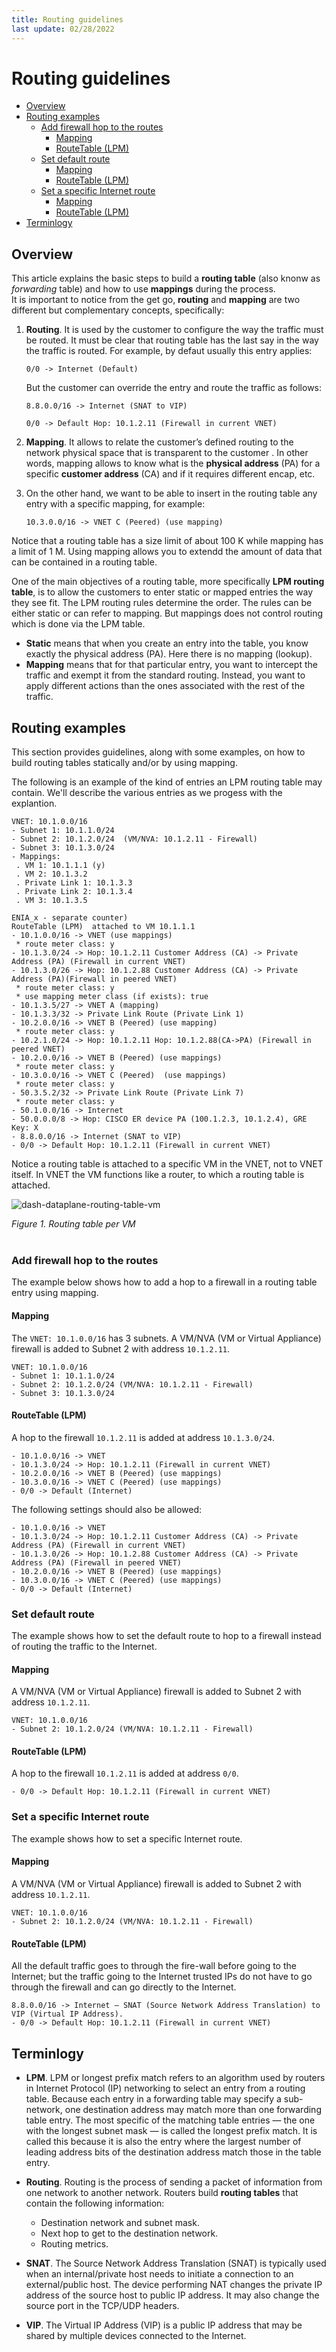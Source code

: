 ```yaml
---
title: Routing guidelines
last update: 02/28/2022
---
```


# Routing guidelines
- [Overview](#overview)
- [Routing examples](#routing-examples)
  - [Add firewall hop to the routes](#add-firewall-hop-to-the-routes)
    - [Mapping](#mapping)
    - [RouteTable (LPM)](#routetable-lpm)
  - [Set default route](#set-default-route)
    - [Mapping](#mapping-1)
    - [RouteTable (LPM)](#routetable-lpm-1)
  - [Set a specific Internet route](#set-a-specific-internet-route)
    - [Mapping](#mapping-2)
    - [RouteTable (LPM)](#routetable-lpm-2)
- [Terminlogy](#terminlogy)

## Overview

This article explains the basic steps to build a **routing table** (also knonw as *forwarding* table) and how to
use **mappings** during the process.  
It is important to notice from the get go, **routing** and **mapping** are two
different but complementary concepts, specifically:

1. **Routing**. It is used by the customer to configure the way the traffic must
be routed. It must be clear that routing table has the last say in the way the
traffic is routed. For example, by defaut usually this entry applies:

    `0/0 -> Internet (Default)`

    But the customer can override the entry and route the traffic as follows:

    `8.8.0.0/16 -> Internet (SNAT to VIP)`

    `0/0 -> Default Hop: 10.1.2.11 (Firewall in current VNET)`

1. **Mapping**. It allows to relate the customer’s defined routing to the
   network physical space that is transparent to the customer . In other words,
   mapping allows to know what is the **physical address** (PA) for a specific
   **customer address** (CA) and if it requires different encap, etc.
1. On the other hand, we want to be able to insert in the routing table
   any entry with a specific mapping, for example:  

    `10.3.0.0/16 -> VNET C (Peered) (use mapping)`

Notice that a routing table has a size limit of about 100 K while mapping has a
limit of 1 M. Using mapping allows you to extendd the amount of data that can be
contained in a routing table.

One of the main objectives of a routing table, more specifically **LPM
routing table**, is to allow the customers to enter static or mapped
entries the way they see fit. The LPM routing rules determine the order.
The rules can be either static or can refer to mapping. But mappings does not
control routing which is done via the LPM table.  

- **Static** means that when you create an entry into the table, you know exactly the physical address (PA).
  Here there is no mapping (lookup).
- **Mapping** means that for that particular entry, you want to intercept the traffic and exempt it from the standard routing.
Instead, you want to apply different actions than the ones associated with the rest of the traffic.

## Routing examples

This section provides guidelines, along with some examples, on how to build routing tables statically and/or by using mapping.

The following is an example of the kind of entries an LPM routing table may contain. We'll describe the various entries as we progess with the explantion.

```
VNET: 10.1.0.0/16
- Subnet 1: 10.1.1.0/24
- Subnet 2: 10.1.2.0/24  (VM/NVA: 10.1.2.11 - Firewall)
- Subnet 3: 10.1.3.0/24
- Mappings: 
 . VM 1: 10.1.1.1 (y)
 . VM 2: 10.1.3.2
 . Private Link 1: 10.1.3.3
 . Private Link 2: 10.1.3.4
 . VM 3: 10.1.3.5
 
ENIA_x - separate counter)
RouteTable (LPM)  attached to VM 10.1.1.1
- 10.1.0.0/16 -> VNET (use mappings)
 * route meter class: y
- 10.1.3.0/24 -> Hop: 10.1.2.11 Customer Address (CA) -> Private Address (PA) (Firewall in current VNET)
- 10.1.3.0/26 -> Hop: 10.1.2.88 Customer Address (CA) -> Private Address (PA)(Firewall in peered VNET)
 * route meter class: y
 * use mapping meter class (if exists): true
- 10.1.3.5/27 -> VNET A (mapping)
- 10.1.3.3/32 -> Private Link Route (Private Link 1)
- 10.2.0.0/16 -> VNET B (Peered) (use mapping)
 * route meter class: y
- 10.2.1.0/24 -> Hop: 10.1.2.11 Hop: 10.1.2.88(CA->PA) (Firewall in peered VNET)
- 10.2.0.0/16 -> VNET B (Peered) (use mappings)
 * route meter class: y
- 10.3.0.0/16 -> VNET C (Peered)  (use mappings)
 * route meter class: y
- 50.3.5.2/32 -> Private Link Route (Private Link 7)
 * route meter class: y
- 50.1.0.0/16 -> Internet
- 50.0.0.0/8 -> Hop: CISCO ER device PA (100.1.2.3, 10.1.2.4), GRE Key: X
- 8.8.0.0/16 -> Internet (SNAT to VIP)
- 0/0 -> Default Hop: 10.1.2.11 (Firewall in current VNET)

```

Notice a routing table is attached to a specific VM in the VNET, not to VNET itself. In VNET the VM functions like a router, to which a routing table is attached.

![dash-dataplane-routing-table-vm](./images/dash-dataplane-routing-table-vm.svg)

<figcaption><i>Figure 1. Routing table per VM</i></figcaption><br/>

### Add firewall hop to the routes

The example below shows how to add a hop to a firewall in a routing table entry using mapping.  

#### Mapping

The `VNET: 10.1.0.0/16` has 3 subnets. A VM/NVA (VM or Virtual Appliance) firewall is added to Subnet 2 with address `10.1.2.11`.

```
VNET: 10.1.0.0/16
- Subnet 1: 10.1.1.0/24
- Subnet 2: 10.1.2.0/24 (VM/NVA: 10.1.2.11 - Firewall)
- Subnet 3: 10.1.3.0/24
```

#### RouteTable (LPM) 

A hop to the firewall `10.1.2.11` is added at address `10.1.3.0/24`. 

```
- 10.1.0.0/16 -> VNET
- 10.1.3.0/24 -> Hop: 10.1.2.11 (Firewall in current VNET)
- 10.2.0.0/16 -> VNET B (Peered) (use mappings)
- 10.3.0.0/16 -> VNET C (Peered) (use mappings)
- 0/0 -> Default (Internet)
```

The following settings should also be allowed:

```
- 10.1.0.0/16 -> VNET
- 10.1.3.0/24 -> Hop: 10.1.2.11 Customer Address (CA) -> Private Address (PA) (Firewall in current VNET)
- 10.1.3.0/26 -> Hop: 10.1.2.88 Customer Address (CA) -> Private Address (PA) (Firewall in peered VNET)
- 10.2.0.0/16 -> VNET B (Peered) (use mappings)
- 10.3.0.0/16 -> VNET C (Peered) (use mappings)
- 0/0 -> Default (Internet)
```

### Set default route

The example shows how to set the default route to hop to a firewall instead of routing the traffic to the Internet.   

#### Mapping

A VM/NVA (VM or Virtual Appliance) firewall is added to Subnet 2 with address `10.1.2.11`.

```
VNET: 10.1.0.0/16
- Subnet 2: 10.1.2.0/24 (VM/NVA: 10.1.2.11 - Firewall)
```

#### RouteTable (LPM) 

A hop to the firewall `10.1.2.11` is added at address `0/0`.

```
- 0/0 -> Default Hop: 10.1.2.11 (Firewall in current VNET)
```

### Set a specific Internet route 

The example shows how to set a specific Internet route.   


#### Mapping


A VM/NVA (VM or Virtual Appliance) firewall is added to Subnet 2 with address `10.1.2.11`.

```
VNET: 10.1.0.0/16
- Subnet 2: 10.1.2.0/24 (VM/NVA: 10.1.2.11 - Firewall)
```

#### RouteTable (LPM) 

All the default traffic goes to through the fire-wall before going to the Internet; but the traffic going to the Internet trusted IPs do not have to go through the firewall and can go directly to the Internet.  

```
8.8.0.0/16 -> Internet – SNAT (Source Network Address Translation) to VIP (Virtual IP Address). 
- 0/0 -> Default Hop: 10.1.2.11 (Firewall in current VNET)
```


## Terminlogy

- **LPM**. LPM or longest prefix match refers to an algorithm used by routers in Internet Protocol (IP) networking to select an entry from a routing table.
Because each entry in a forwarding table may specify a sub-network, one destination address may match more than one forwarding table entry.
The most specific of the matching table entries — the one with the longest subnet mask — is called the longest prefix match.
It is called this because it is also the entry where the largest number of leading address bits of the destination address match those in the table entry.
- **Routing**. Routing is the process of sending a packet of information from one network to another network. Routers build **routing tables** that contain the following information:
  - Destination network and subnet mask.
  - Next hop to get to the destination network.
  - Routing metrics.

- **SNAT**. The Source Network Address Translation (SNAT) is typically used when an internal/private host needs to initiate a connection to an external/public host. The device performing NAT changes the private IP address of the source host to public IP address. It may also change the source port in the TCP/UDP headers.
  
- **VIP**. The Virtual IP Address (VIP) is a public IP address that may be shared by multiple devices connected to the Internet. 

